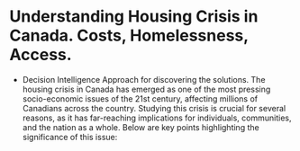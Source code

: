 # Understanding Housing Crisis in Canada. Costs, Homelessness, Access.
* Decision Intelligence Approach for discovering the solutions. 
The housing crisis in Canada has emerged as one of the most pressing socio-economic issues of the 21st century, affecting millions of Canadians across the country. Studying this crisis is crucial for several reasons, as it has far-reaching implications for individuals, communities, and the nation as a whole. Below are key points highlighting the significance of this issue:
